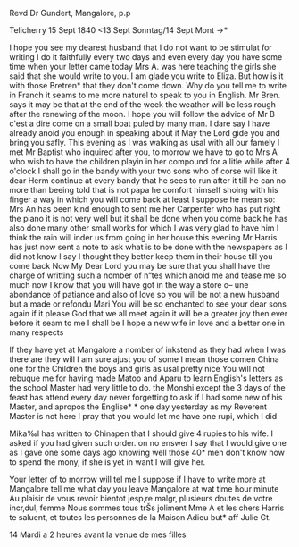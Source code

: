 Revd Dr Gundert, Mangalore, p.p

 Telicherry 15 Sept 1840
 <13 Sept Sonntag/14 Sept Mont ->*

I hope you see my dearest husband that I do not want to be stimulat for writing I do it faithfully every two days and even every day you have some time when your letter came today Mrs A. was here teaching the girls she said that she would write to you. I am glade you write to Eliza. But how is it with those Bretren* that they don't come down. Why do you tell me to write in Franch it seams to me more naturel to speak to you in English. Mr Bren. says it may be that at the end of the week the weather will be less rough <bad> after the renewing of the moon. I hope you will follow the advice of Mr B c'est a dire come on a small boat puled by many man. I dare say I have already anoid you enough in speaking about it May the Lord gide you and bring you safly. This evening as I was walking as usal with all our famely I met Mr Baptist who inquired after you, to morrow we have to go to Mrs A who wish to have the children playin in her compound for a litle while after 4 o'clock I shall go in the bandy with your two sons who of corse will like it dear Herm continue at every bandy that he sees to run after it till he can no more than beeing told that is not papa he comfort himself shoing with his finger a way in which you will come back at least I suppose he mean so: Mrs An has been kind enough to sent me her Carpenter who has put right the piano it is not very well but it shall be done when you come back he has also done many other small works for which I was very glad to have him I think the rain will inder us from going in her house this evening Mr Harris has just now sent a note to ask what is to be done with the newspapers as I did not know I say I thought they better keep them in their house till you come back Now My Dear Lord you may be sure that you shall have the charge of writting such a nomber of n“tes which anoid me and tease me so much now I know that you will have got in the way a store o– une abondance of patiance and also of love so you will be not a new husband but a made or refondu Mari You will be so enchanted to see your dear sons again if it please God that we all meet again it will be a greater joy then ever before it seam to me I shall be I hope a new wife in love and a better one in many respects

If they have yet at Mangalore a nomber of inkstend as they had when I was there are they will I am sure ajust you of some I mean those comen China one for the Children the boys and girls as usal pretty nice You will not rebuque me for having made Matoo and Aparu to learn English's letters as the school Master had very little to do. the Monshi except the 3 days of the feast has attend every day never forgetting to ask if I had some new of his Master, and apropos the Englise* <Berger>* one day yesterday as my Reverent Master is not here I pray that you would let me have one rupi, which I did

Mika‰l has written to Chinapen that I should give 4 rupies to his wife. I asked if you had given such order. on no enswer I say that I would give one as I gave one some days ago knowing well those 40* men don't know how to spend the mony, if she is yet in want I will give her.

Your letter of to morrow will tel me I suppose if I have to write more at Mangalore tell me what day you leave Mangalore at wat time hour minute 
Au plaisir de vous revoir bientot jesp‚re malgr‚ plusieurs doutes de votre incr‚dul‚ femme Nous sommes tous trŠs joliment Mme A et les chers Harris te saluent, et toutes les personnes de la Maison
 Adieu but* aff
 Julie Gt.

14 Mardi a 2 heures avant la venue de mes filles

